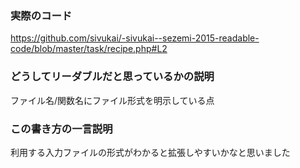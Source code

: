 ### 実際のコード

https://github.com/sivukai/-sivukai--sezemi-2015-readable-code/blob/master/task/recipe.php#L2

### どうしてリーダブルだと思っているかの説明

ファイル名/関数名にファイル形式を明示している点

### この書き方の一言説明
利用する入力ファイルの形式がわかると拡張しやすいかなと思いました
